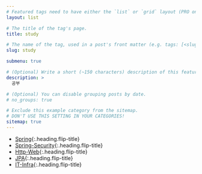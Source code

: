```yaml
---
# Featured tags need to have either the `list` or `grid` layout (PRO only).
layout: list

# The title of the tag's page.
title: study

# The name of the tag, used in a post's front matter (e.g. tags: [<slug>]).
slug: study

submenu: true

# (Optional) Write a short (~150 characters) description of this featured tag.
description: >
  공부

# (Optional) You can disable grouping posts by date.
# no_groups: true

# Exclude this example category from the sitemap.
# DON'T USE THIS SETTING IN YOUR CATEGORIES!
sitemap: true
---
```


* [Spring]{:.heading.flip-title}
* [Spring-Security]{:.heading.flip-title}
* [Http-Web]{:.heading.flip-title}
* [JPA]{:.heading.flip-title}
* [IT-Infra]{:.heading.flip-title}

[Spring]: /spring/
[Spring-Security]: /spring-security/
[Http-Web]: /http-web/
[JPA]: /jpa/
[IT-Infra]: /it-infra/